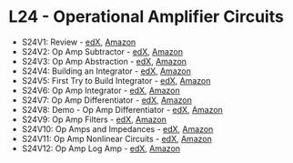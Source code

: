 # L24 - Operational Amplifier Circuits

* S24V1: Review - [edX][S24V1-edX-Video], [Amazon][S24V1-CloudFront]
* S24V2: Op Amp Subtractor - [edX][S24V2-edX-Video], [Amazon][S24V2-CloudFront]
* S24V3: Op Amp Abstraction - [edX][S24V3-edX-Video], [Amazon][S24V3-CloudFront]
* S24V4: Building an Integrator - [edX][S24V4-edX-Video], [Amazon][S24V4-CloudFront]
* S24V5: First Try to Build Integrator - [edX][S24V5-edX-Video], [Amazon][S24V5-CloudFront]
* S24V6: Op Amp Integrator - [edX][S24V6-edX-Video], [Amazon][S24V6-CloudFront]
* S24V7: Op Amp Differentiator - [edX][S24V7-edX-Video], [Amazon][S24V7-CloudFront]
* S24V8: Demo - Op Amp Differentiator - [edX][S24V8-edX-Video], [Amazon][S24V8-CloudFront]
* S24V9: Op Amp Filters - [edX][S24V9-edX-Video], [Amazon][S24V9-CloudFront]
* S24V10: Op Amps and Impedances - [edX][S24V10-edX-Video], [Amazon][S24V10-CloudFront]
* S24V11: Op Amp Nonlinear Circuits - [edX][S24V11-edX-Video], [Amazon][S24V11-CloudFront]
* S24V12: Op Amp Log Amp - [edX][S24V12-edX-Video], [Amazon][S24V12-CloudFront]

[S24V1-edX-Video]: https://edx-video.net/mit-6002x/MIT6002XT214-V036400_DTH.mp4
[S24V2-edX-Video]: https://edx-video.net/mit-6002x/MIT6002XT214-V036500_DTH.mp4
[S24V3-edX-Video]: https://edx-video.net/mit-6002x/MIT6002XT214-V036600_DTH.mp4
[S24V4-edX-Video]: https://edx-video.net/mit-6002x/MIT6002XT214-V036700_DTH.mp4
[S24V5-edX-Video]: https://edx-video.net/mit-6002x/MIT6002XT214-V036800_DTH.mp4
[S24V6-edX-Video]: https://edx-video.net/mit-6002x/MIT6002XT214-V036900_DTH.mp4
[S24V7-edX-Video]: https://edx-video.net/mit-6002x/MIT6002XT214-V037000_DTH.mp4
[S24V8-edX-Video]: https://edx-video.net/mit-6002x/MIT6002XT214-V037100_DTH.mp4
[S24V9-edX-Video]: https://edx-video.net/mit-6002x/MIT6002XT214-V037200_DTH.mp4
[S24V10-edX-Video]: https://edx-video.net/mit-6002x/MIT6002XT214-V037300_DTH.mp4
[S24V11-edX-Video]: https://edx-video.net/mit-6002x/MIT6002XT214-V037400_DTH.mp4
[S24V12-edX-Video]: https://edx-video.net/mit-6002x/MIT6002XT214-V037500_DTH.mp4

[S24V1-CloudFront]: https://d2f1egay8yehza.cloudfront.net/mit-6002x/MIT6002XT214-V036400_DTH.mp4
[S24V2-CloudFront]: https://d2f1egay8yehza.cloudfront.net/mit-6002x/MIT6002XT214-V036500_DTH.mp4
[S24V3-CloudFront]: https://d2f1egay8yehza.cloudfront.net/mit-6002x/MIT6002XT214-V036600_DTH.mp4
[S24V4-CloudFront]: https://d2f1egay8yehza.cloudfront.net/mit-6002x/MIT6002XT214-V036700_DTH.mp4
[S24V5-CloudFront]: https://d2f1egay8yehza.cloudfront.net/mit-6002x/MIT6002XT214-V036800_DTH.mp4
[S24V6-CloudFront]: https://d2f1egay8yehza.cloudfront.net/mit-6002x/MIT6002XT214-V036900_DTH.mp4
[S24V7-CloudFront]: https://d2f1egay8yehza.cloudfront.net/mit-6002x/MIT6002XT214-V037000_DTH.mp4
[S24V8-CloudFront]: https://d2f1egay8yehza.cloudfront.net/mit-6002x/MIT6002XT214-V037100_DTH.mp4
[S24V9-CloudFront]: https://d2f1egay8yehza.cloudfront.net/mit-6002x/MIT6002XT214-V035000_DTH.mp4
[S24V10-CloudFront]: https://d2f1egay8yehza.cloudfront.net/mit-6002x/MIT6002XT214-V037300_DTH.mp4
[S24V11-CloudFront]: https://d2f1egay8yehza.cloudfront.net/mit-6002x/MIT6002XT214-V037400_DTH.mp4
[S24V12-CloudFront]: https://d2f1egay8yehza.cloudfront.net/mit-6002x/MIT6002XT214-V037500_DTH.mp4
